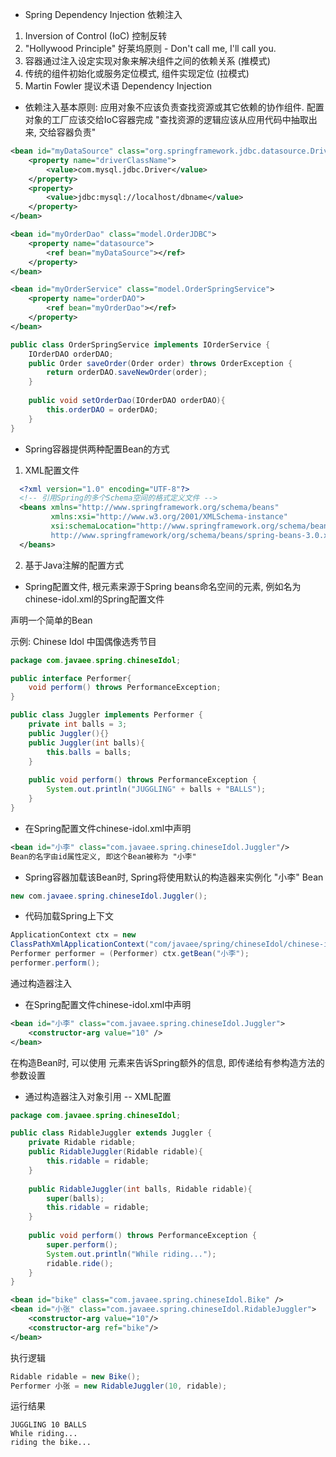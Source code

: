 * Spring Dependency Injection 依赖注入
1) Inversion of Control (IoC) 控制反转
2) "Hollywood Principle" 好莱坞原则 - Don't call me, I'll call you.
3) 容器通过注入设定实现对象来解决组件之间的依赖关系 (推模式)
4) 传统的组件初始化或服务定位模式, 组件实现定位 (拉模式)
5) Martin Fowler 提议术语 Dependency Injection

* 依赖注入基本原则: 应用对象不应该负责查找资源或其它依赖的协作组件. 配置对象的工厂应该交给IoC容器完成 "查找资源的逻辑应该从应用代码中抽取出来, 交给容器负责"

```xml
<bean id="myDataSource" class="org.springframework.jdbc.datasource.DriverManagerDataSource">
    <property name="driverClassName">
        <value>com.mysql.jdbc.Driver</value>
    </property>
    <property>
        <value>jdbc:mysql://localhost/dbname</value>
    </property>
</bean>

<bean id="myOrderDao" class="model.OrderJDBC">
    <property name="datasource">
        <ref bean="myDataSource"></ref>
    </property>
</bean>

<bean id="myOrderService" class="model.OrderSpringService">
    <property name="orderDAO">
        <ref bean="myOrderDao"></ref>
    </property>
</bean>
```

```java
public class OrderSpringService implements IOrderService {
    IOrderDAO orderDAO;
    public Order saveOrder(Order order) throws OrderException {
        return orderDAO.saveNewOrder(order);
    }
    
    public void setOrderDao(IOrderDAO orderDAO){
        this.orderDAO = orderDAO;
    }
}
```


* Spring容器提供两种配置Bean的方式
1) XML配置文件
```xml
  <?xml version="1.0" encoding="UTF-8"?>
  <!-- 引用Spring的多个Schema空间的格式定义文件 -->
  <beans xmlns="http://www.springframework.org/schema/beans"
         xmlns:xsi="http://www.w3.org/2001/XMLSchema-instance"
         xsi:schemaLocation="http://www.springframework.org/schema/beans
         http://www.springframework/org/schema/beans/spring-beans-3.0.xsd">
  </beans>
```

2) 基于Java注解的配置方式

* Spring配置文件, 根元素来源于Spring beans命名空间的<beans>元素, 例如名为chinese-idol.xml的Spring配置文件


声明一个简单的Bean

示例: Chinese Idol 中国偶像选秀节目
```java
package com.javaee.spring.chineseIdol;

public interface Performer{
    void perform() throws PerformanceException;
}

public class Juggler implements Performer {
    private int balls = 3;
    public Juggler(){}
    public Juggler(int balls){
        this.balls = balls;
    }
    
    public void perform() throws PerformanceException {
        System.out.println("JUGGLING" + balls + "BALLS");
    }
}
```

* 在Spring配置文件chinese-idol.xml中声明
```xml
<bean id="小李" class="com.javaee.spring.chineseIdol.Juggler"/>
Bean的名字由id属性定义, 即这个Bean被称为 "小李"
```
* Spring容器加载该Bean时, Spring将使用默认的构造器来实例化 "小李" Bean
```java
new com.javaee.spring.chineseIdol.Juggler();
```
* 代码加载Spring上下文
```java
ApplicationContext ctx = new 
ClassPathXmlApplicationContext("com/javaee/spring/chineseIdol/chinese-idol.xml");
Performer performer = (Performer) ctx.getBean("小李");
performer.perform();
```

通过构造器注入
* 在Spring配置文件chinese-idol.xml中声明
```xml
<bean id="小李" class="com.javaee.spring.chineseIdol.Juggler">
    <constructor-arg value="10" />
</bean>
```
在构造Bean时, 可以使用<constructor-arg> 元素来告诉Spring额外的信息, 即传递给有参构造方法的参数设置

* 通过构造器注入对象引用 -- XML配置
```java
package com.javaee.spring.chineseIdol;

public class RidableJuggler extends Juggler {
    private Ridable ridable;
    public RidableJuggler(Ridable ridable){
        this.ridable = ridable;
    }
    
    public RidableJuggler(int balls, Ridable ridable){
        super(balls);
        this.ridable = ridable;
    }
    
    public void perform() throws PerformanceException {
        super.perform();
        System.out.println("While riding...");
        ridable.ride();
    }
} 
```

```xml
<bean id="bike" class="com.javaee.spring.chineseIdol.Bike" />
<bean id="小张" class="com.javaee.spring.chineseIdol.RidableJuggler">
    <constructor-arg value="10"/>
    <constructor-arg ref="bike"/>
</bean>
```

执行逻辑
```java
Ridable ridable = new Bike();
Performer 小张 = new RidableJuggler(10, ridable);
```
运行结果
```result
JUGGLING 10 BALLS
While riding...
riding the bike...
```
